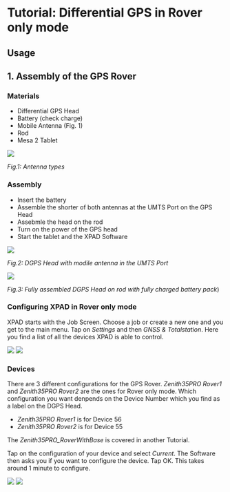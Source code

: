 # Tutorial: Differential GPS in Rover only mode


## Usage






## 1. Assembly of the GPS Rover


### Materials

* Differential GPS Head
* Battery (check charge)
* Mobile Antenna (Fig. 1)
* Rod
* Mesa 2 Tablet

![](/images/antennas.png)

*Fig.1: Antenna types*

### Assembly

* Insert the battery
* Assemble the shorter of both antennas at the UMTS Port on the GPS Head
* Assebmle the head on the rod
* Turn on the power of the GPS head
* Start the tablet and the XPAD Software

![](/images/head_antenna.png)

*Fig.2: DGPS Head with modile antenna in the UMTS Port*


![](/images/head_on_rod.png)

*Fig.3: Fully assembled DGPS Head on rod with fully charged battery pack*)



### Configuring XPAD in Rover only mode

XPAD starts with the Job Screen. Choose a job or create a new one and 
you get to the main menu. Tap on _Settings_ and then _GNSS & 
Totalstation_. Here you find a list of all the devices XPAD is able to 
control.

![](/images/screenshots/mainmenu.png)
![](/images/screenshots/settingsmenu.png)

### Devices

There are 3 different configurations for the GPS Rover. _Zenith35PRO 
Rover1_ and _Zenith35PRO Rover2_ are the ones for Rover only mode. 
Which configuration you want denpends on the Device Number which you 
find as a label on the DGPS Head. 

* _Zenith35PRO Rover1_ is for Device 56
* _Zenith35PRO Rover2_ is for Device 55

The _Zenith35PRO_RoverWithBase_ is covered in another Tutorial.

Tap on the configuration of your device and select _Current_. The 
Software then asks you if you want to configure the device. Tap OK. 
This takes around 1 minute to configure.

![](/images/screenshots/devices01.png)
![](/images/screenshots/devices02.png)





































 
